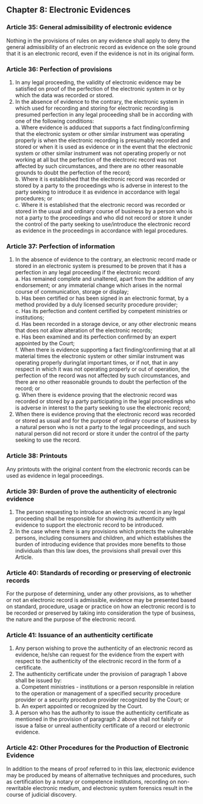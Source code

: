 ## Chapter 8: Electronic Evidences

### Article 35: General admissibility of electronic evidence

Nothing in the provisions of rules on any evidence shall apply to deny the general admissibility of an electronic record as evidence on the sole ground that it is an electronic record, even if the evidence is not in its original form.

### Article 36: Perfection of provisions

1. In any legal proceeding, the validity of electronic evidence may be satisfied on proof of the perfection of the electronic system in or by which the data was recorded or stored.
2. In the absence of evidence to the contrary, the electronic system in which used for recording and storing for electronic recording is presumed perfection in any legal proceeding shall be in according with one of the following conditions:  
   a. Where evidence is adduced that supports a fact finding/confirming that the electronic system or other similar instrument was operating properly is when the electronic recording is presumably recorded and stored or when it is used as evidence or in the event that the electronic system or other similar instrument was not operating properly or not working at all but the perfection of the electronic record was not affected by such circumstances, and there are no other reasonable grounds to doubt the perfection of the record;  
   b. Where it is established that the electronic record was recorded or stored by a party to the proceedings who is adverse in interest to the party seeking to introduce it as evidence in accordance with legal procedures; or  
   c. Where it is established that the electronic record was recorded or stored in the usual and ordinary course of business by a person who is not a party to the proceedings and who did not record or store it under the control of the party seeking to use/introduce the electronic record as evidence in the proceedings in accordance with legal procedures.

### Article 37: Perfection of information

1. In the absence of evidence to the contrary, an electronic record made or stored in an electronic system is presumed to be proven that it has a perfection in any legal proceeding if the electronic record:  
   a. Has remained complete and unaltered, apart from the addition of any endorsement; or any immaterial change which arises in the normal course of communication, storage or display;  
   b. Has been certified or has been signed in an electronic format, by a method provided by a duly licensed security procedure provider;  
   c. Has its perfection and content certified by competent ministries or institutions;  
   d. Has been recorded in a storage device, or any other electronic means that does not allow alteration of the electronic records;  
   e. Has been examined and its perfection confirmed by an expert appointed by the Court;  
   f. When there is evidence supporting a fact finding/confirming that at all material times the electronic system or other similar instrument was operating properly during/at important times, or if not, that in any respect in which it was not operating properly or out of operation, the perfection of the record was not affected by such circumstances, and there are no other reasonable grounds to doubt the perfection of the record; or  
   g. When there is evidence proving that the electronic record was recorded or stored by a party participating in the legal proceedings who is adverse in interest to the party seeking to use the electronic record;
2. When there is evidence proving that the electronic record was recorded or stored as usual and for the purpose of ordinary course of business by a natural person who is not a party to the legal proceedings, and such natural person did not record or store it under the control of the party seeking to use the record.

### Article 38: Printouts

Any printouts with the original content from the electronic records can be used as evidence in legal proceedings.

### Article 39: Burden of prove the authenticity of electronic evidence

1. The person requesting to introduce an electronic record in any legal proceeding shall be responsible for showing its authenticity with evidence to support the electronic record to be introduced.
2. In the case where there is any provisions which protects the vulnerable persons, including consumers and children, and which establishes the burden of introducing evidence that provides more benefits to those individuals than this law does, the provisions shall prevail over this Article.

### Article 40: Standards of recording or preserving of electronic records

For the purpose of determining, under any other provisions, as to whether or not an electronic record is admissible, evidence may be presented based on standard, procedure, usage or practice on how an electronic record is to be recorded or preserved by taking into consideration the type of business, the nature and the purpose of the electronic record.

### Article 41: Issuance of an authenticity certificate

1. Any person wishing to prove the authenticity of an electronic record as evidence, he/she can request for the evidence from the expert with respect to the authenticity of the electronic record in the form of a certificate.
2. The authenticity certificate under the provision of paragraph 1 above shall be issued by:  
   a. Competent ministries - institutions or a person responsible in relation to the operation or management of a specified security procedure provider or a security procedure provider recognized by the Court; or  
   b. An expert appointed or recognized by the Court.
3. A person who has the authority to issue the authenticity certificate as mentioned in the provision of paragraph 2 above shall not falsify or issue a false or unreal authenticity certificate of a record or electronic evidence.

### Article 42: Other Procedures for the Production of Electronic Evidence

In addition to the means of proof referred to in this law, electronic evidence may be produced by means of alternative techniques and procedures, such as certification by a notary or competence institutions, recording on non-rewritable electronic medium, and electronic system forensics result in the course of judicial discovery.
